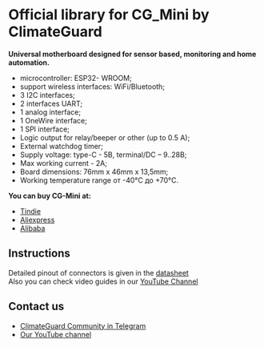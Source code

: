 # [](https://github.com/climateguard/CG_Minis#official-library-for-cg_mini-by-climateguard)Official library for CG_Mini by ClimateGuard

**Universal motherboard designed for sensor based, monitoring and home automation.**   

-	microcontroller: ESP32- WROOM;
-	support wireless interfaces: WiFi/Bluetooth;
-	3 I2C interfaces;
-	2 interfaces UART;
-	1 analog interface;
-	1 OneWire interface;
-	1 SPI interface;
-	Logic output for relay/beeper or other (up to 0.5 A);
-	External watchdog timer;
-	Supply voltage: type-C - 5В, terminal/DC – 9..28В;
-	Max working current - 2А;
-	Board dimensions: 76mm х 46mm х 13,5mm;
-	Working temperature range от -40°C до +70°C.


**You can buy CG-Mini at:**

-  [Tindie](https://www.tindie.com/stores/climateguard/)  
-  [Aliexpress](https://aliexpress.ru/store/all-wholesale-products/910985005.html)  
-  [Alibaba](https://mashintertorg.trustpass.alibaba.com/productgrouplist-903279422/Electronics.html?spm=a2700.shop_cp.88.14)

## [](https://github.com/climateguard/CG_Mini#instructions)Instructions

Detailed pinout of connectors is given in the [datasheet](https://github.com/climateguard/CG_Mini/tree/master/extras/)  
Also you can check video guides in our [YouTube Channel](https://www.youtube.com/channel/UCp0ztK0nSK1sWZI-IgQqJeQ)

## [](https://github.com/climateguard/CG_Mini#contact-us)Contact us
- [ClimateGuard Community in Telegram](https://t.me/climateguard_community)  
- [Our YouTube channel](https://www.youtube.com/channel/UCp0ztK0nSK1sWZI-IgQqJeQ)
